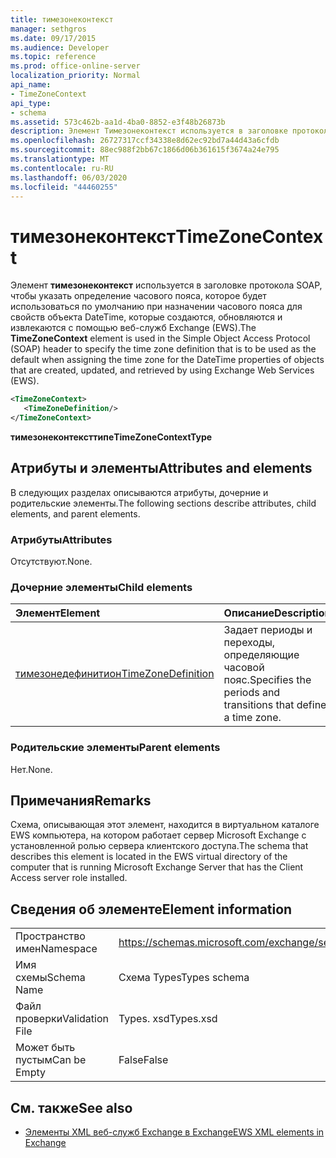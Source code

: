 ```yaml
---
title: тимезонеконтекст
manager: sethgros
ms.date: 09/17/2015
ms.audience: Developer
ms.topic: reference
ms.prod: office-online-server
localization_priority: Normal
api_name:
- TimeZoneContext
api_type:
- schema
ms.assetid: 573c462b-aa1d-4ba0-8852-e3f48b26873b
description: Элемент Тимезонеконтекст используется в заголовке протокола SOAP, чтобы указать определение часового пояса, которое будет использоваться по умолчанию при назначении часового пояса для свойств объекта DateTime, которые создаются, обновляются и извлекаются с помощью веб-служб Exchange (EWS).
ms.openlocfilehash: 26727317ccf34338e8d62ec92bd7a44d43a6cfdb
ms.sourcegitcommit: 88ec988f2bb67c1866d06b361615f3674a24e795
ms.translationtype: MT
ms.contentlocale: ru-RU
ms.lasthandoff: 06/03/2020
ms.locfileid: "44460255"
---
```

# <a name="timezonecontext"></a><span data-ttu-id="66cd3-103">тимезонеконтекст</span><span class="sxs-lookup"><span data-stu-id="66cd3-103">TimeZoneContext</span></span>

<span data-ttu-id="66cd3-104">Элемент **тимезонеконтекст** используется в заголовке протокола SOAP, чтобы указать определение часового пояса, которое будет использоваться по умолчанию при назначении часового пояса для свойств объекта DateTime, которые создаются, обновляются и извлекаются с помощью веб-служб Exchange (EWS).</span><span class="sxs-lookup"><span data-stu-id="66cd3-104">The **TimeZoneContext** element is used in the Simple Object Access Protocol (SOAP) header to specify the time zone definition that is to be used as the default when assigning the time zone for the DateTime properties of objects that are created, updated, and retrieved by using Exchange Web Services (EWS).</span></span> 
  
```xml
<TimeZoneContext>
   <TimeZoneDefinition/>
</TimeZoneContext>
```

 <span data-ttu-id="66cd3-105">**тимезонеконтексттипе**</span><span class="sxs-lookup"><span data-stu-id="66cd3-105">**TimeZoneContextType**</span></span>
## <a name="attributes-and-elements"></a><span data-ttu-id="66cd3-106">Атрибуты и элементы</span><span class="sxs-lookup"><span data-stu-id="66cd3-106">Attributes and elements</span></span>

<span data-ttu-id="66cd3-107">В следующих разделах описываются атрибуты, дочерние и родительские элементы.</span><span class="sxs-lookup"><span data-stu-id="66cd3-107">The following sections describe attributes, child elements, and parent elements.</span></span>
  
### <a name="attributes"></a><span data-ttu-id="66cd3-108">Атрибуты</span><span class="sxs-lookup"><span data-stu-id="66cd3-108">Attributes</span></span>

<span data-ttu-id="66cd3-109">Отсутствуют.</span><span class="sxs-lookup"><span data-stu-id="66cd3-109">None.</span></span>
  
### <a name="child-elements"></a><span data-ttu-id="66cd3-110">Дочерние элементы</span><span class="sxs-lookup"><span data-stu-id="66cd3-110">Child elements</span></span>

|<span data-ttu-id="66cd3-111">**Элемент**</span><span class="sxs-lookup"><span data-stu-id="66cd3-111">**Element**</span></span>|<span data-ttu-id="66cd3-112">**Описание**</span><span class="sxs-lookup"><span data-stu-id="66cd3-112">**Description**</span></span>|
|:-----|:-----|
|[<span data-ttu-id="66cd3-113">тимезонедефинитион</span><span class="sxs-lookup"><span data-stu-id="66cd3-113">TimeZoneDefinition</span></span>](timezonedefinition.md) <br/> |<span data-ttu-id="66cd3-114">Задает периоды и переходы, определяющие часовой пояс.</span><span class="sxs-lookup"><span data-stu-id="66cd3-114">Specifies the periods and transitions that define a time zone.</span></span>  <br/> |
   
### <a name="parent-elements"></a><span data-ttu-id="66cd3-115">Родительские элементы</span><span class="sxs-lookup"><span data-stu-id="66cd3-115">Parent elements</span></span>

<span data-ttu-id="66cd3-116">Нет.</span><span class="sxs-lookup"><span data-stu-id="66cd3-116">None.</span></span>
  
## <a name="remarks"></a><span data-ttu-id="66cd3-117">Примечания</span><span class="sxs-lookup"><span data-stu-id="66cd3-117">Remarks</span></span>

<span data-ttu-id="66cd3-118">Схема, описывающая этот элемент, находится в виртуальном каталоге EWS компьютера, на котором работает сервер Microsoft Exchange с установленной ролью сервера клиентского доступа.</span><span class="sxs-lookup"><span data-stu-id="66cd3-118">The schema that describes this element is located in the EWS virtual directory of the computer that is running Microsoft Exchange Server that has the Client Access server role installed.</span></span>
  
## <a name="element-information"></a><span data-ttu-id="66cd3-119">Сведения об элементе</span><span class="sxs-lookup"><span data-stu-id="66cd3-119">Element information</span></span>

|||
|:-----|:-----|
|<span data-ttu-id="66cd3-120">Пространство имен</span><span class="sxs-lookup"><span data-stu-id="66cd3-120">Namespace</span></span>  <br/> |https://schemas.microsoft.com/exchange/services/2006/types  <br/> |
|<span data-ttu-id="66cd3-121">Имя схемы</span><span class="sxs-lookup"><span data-stu-id="66cd3-121">Schema Name</span></span>  <br/> |<span data-ttu-id="66cd3-122">Схема Types</span><span class="sxs-lookup"><span data-stu-id="66cd3-122">Types schema</span></span>  <br/> |
|<span data-ttu-id="66cd3-123">Файл проверки</span><span class="sxs-lookup"><span data-stu-id="66cd3-123">Validation File</span></span>  <br/> |<span data-ttu-id="66cd3-124">Types. xsd</span><span class="sxs-lookup"><span data-stu-id="66cd3-124">Types.xsd</span></span>  <br/> |
|<span data-ttu-id="66cd3-125">Может быть пустым</span><span class="sxs-lookup"><span data-stu-id="66cd3-125">Can be Empty</span></span>  <br/> |<span data-ttu-id="66cd3-126">False</span><span class="sxs-lookup"><span data-stu-id="66cd3-126">False</span></span>  <br/> |
   
## <a name="see-also"></a><span data-ttu-id="66cd3-127">См. также</span><span class="sxs-lookup"><span data-stu-id="66cd3-127">See also</span></span>



- [<span data-ttu-id="66cd3-128">Элементы XML веб-служб Exchange в Exchange</span><span class="sxs-lookup"><span data-stu-id="66cd3-128">EWS XML elements in Exchange</span></span>](ews-xml-elements-in-exchange.md)

